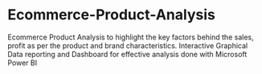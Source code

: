# Ecommerce-Product-Analysis
Ecommerce Product Analysis to highlight the key factors behind the sales, profit as per the product and brand characteristics. Interactive Graphical Data reporting and Dashboard for effective analysis done with Microsoft Power BI
